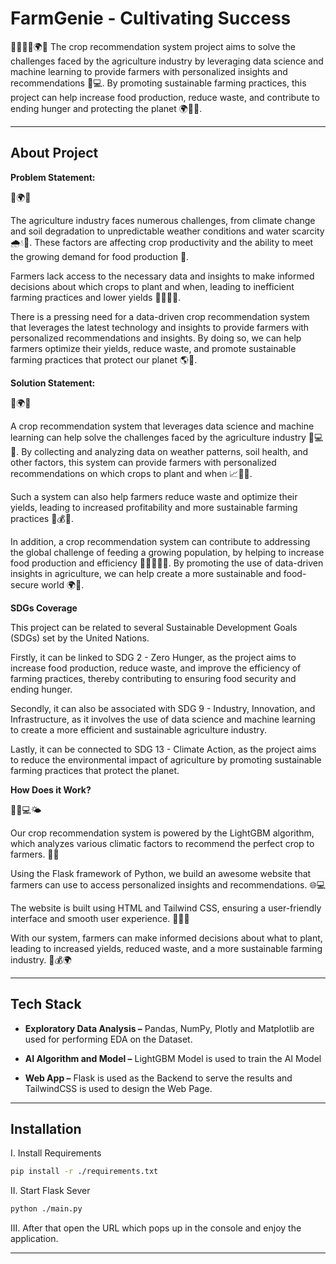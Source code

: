 # FarmGenie - Cultivating Success

🌾🤖👨‍🌾🌍🍴
The crop recommendation system project aims to solve the challenges faced by the agriculture industry by leveraging data science and machine learning to provide farmers with personalized insights and recommendations 🤖💻. By promoting sustainable farming practices, this project can help increase food production, reduce waste, and contribute to ending hunger and protecting the planet 🌍🌱🍴.

***

## About Project

**Problem Statement:**

🌾🌍🚜

The agriculture industry faces numerous challenges, from climate change and soil degradation to unpredictable weather conditions and water scarcity 🌧️💧🌱. These factors are affecting crop productivity and the ability to meet the growing demand for food production 🍴.

Farmers lack access to the necessary data and insights to make informed decisions about which crops to plant and when, leading to inefficient farming practices and lower yields 🤷‍♂️👨‍🌾.

There is a pressing need for a data-driven crop recommendation system that leverages the latest technology and insights to provide farmers with personalized recommendations and insights. By doing so, we can help farmers optimize their yields, reduce waste, and promote sustainable farming practices that protect our planet 🌎🌾.

**Solution Statement:**

🌾🌍🚜

A crop recommendation system that leverages data science and machine learning can help solve the challenges faced by the agriculture industry 🤖💻🌱. By collecting and analyzing data on weather patterns, soil health, and other factors, this system can provide farmers with personalized recommendations on which crops to plant and when 📈👨‍🌾.

Such a system can also help farmers reduce waste and optimize their yields, leading to increased profitability and more sustainable farming practices 🌾💰🌱.

In addition, a crop recommendation system can contribute to addressing the global challenge of feeding a growing population, by helping to increase food production and efficiency 🍴👨‍👩‍👧‍👦. By promoting the use of data-driven insights in agriculture, we can help create a more sustainable and food-secure world 🌍🌾.

**SDGs Coverage**

This project can be related to several Sustainable Development Goals (SDGs) set by the United Nations.

Firstly, it can be linked to SDG 2 - Zero Hunger, as the project aims to increase food production, reduce waste, and improve the efficiency of farming practices, thereby contributing to ensuring food security and ending hunger.

Secondly, it can also be associated with SDG 9 - Industry, Innovation, and Infrastructure, as it involves the use of data science and machine learning to create a more efficient and sustainable agriculture industry.

Lastly, it can be connected to SDG 13 - Climate Action, as the project aims to reduce the environmental impact of agriculture by promoting sustainable farming practices that protect the planet.

**How Does it Work?**

🌱🤖💻🌤️

Our crop recommendation system is powered by the LightGBM algorithm, which analyzes various climatic factors to recommend the perfect crop to farmers. 🌾🌿

Using the Flask framework of Python, we build an awesome website that farmers can use to access personalized insights and recommendations. 🌐💻

The website is built using HTML and Tailwind CSS, ensuring a user-friendly interface and smooth user experience. 🌟👨‍🌾

With our system, farmers can make informed decisions about what to plant, leading to increased yields, reduced waste, and a more sustainable farming industry. 🌱💰🌍

***

## Tech Stack

-	**Exploratory Data Analysis –** Pandas, NumPy, Plotly and Matplotlib are used for performing EDA on the Dataset.

-	**AI Algorithm and Model –** LightGBM Model is used to train the AI Model

-	**Web App –** Flask is used as the Backend to serve the results and TailwindCSS is used to design the Web Page.

***

## Installation

I. Install Requirements

```bash
pip install -r ./requirements.txt
```

II. Start Flask Sever

```bash
python ./main.py
```

III. After that open the URL which pops up in the console and enjoy the application.

***